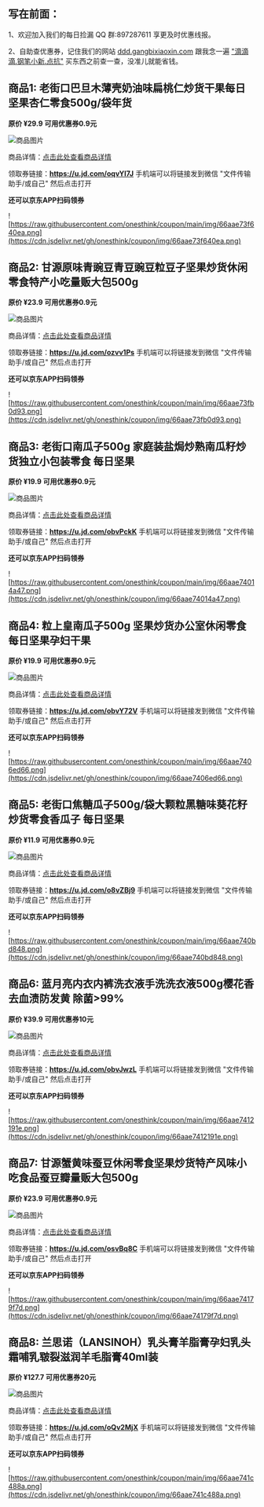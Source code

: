 ## 写在前面：

1、欢迎加入我们的每日捡漏 QQ 群:897287611 享更及时优惠线报。

2、自助查优惠券，记住我们的网站 [ddd.gangbixiaoxin.com](https://ddd.gangbixiaoxin.com) 跟我念一遍 ["滴滴滴.钢笔小新.点抗"](https://ddd.gangbixiaoxin.com) 买东西之前查一查，没准儿就能省钱。

## 商品1: 老街口巴旦木薄壳奶油味扁桃仁炒货干果每日坚果杏仁零食500g/袋年货

**原价 ¥29.9 可用优惠券0.9元**

![商品图片](http://img14.360buyimg.com/n1/jfs/t1/23008/20/21450/193314/66a1b0afFf23620ad/024042e612e2ecc4.jpg)

商品详情：[点击此处查看商品详情](https://union-click.jd.com/jdc?e=1003156031&amp;p=JF8BAZ4JK1olXDYCVV9cCE4XBm4JE1olGVlaCgFtUQ5SQi0DBUVOBVlUAwoCFxBCHD1WR0VNGFJeSwcYVBYZQTVMFwVSPHV0PSkGeEpsRTxbSV0QAnRWEzUPACUVQCpaXAZCIV5XXFcNcw1eZDcfW1dhJHZnIy0-SD9uYwp_aBJRJXNmMjwETklhYWZqeQJ1GXJnLyc_CT9cYx0AYj9mXAR1NlYqahF0QQx6bzJuPmVcIDchazx0dDF8GixICH9DCjoVfzh-WW9JYyJhOHJbNx0qVzN1dDZdTGscNHVqFVg6XSlrQ2hWT151D0BHBl8LBEcnAl8LGlsSVAAFUldYOHsXA19edVsUXAcCVV1eD0snAl8IHVgWWAAFVlxeAE4RM28AHGvC8L7X3u-IgPLDneffovzA1LrWytZtOHsUM28JGlkVWQEDVl5tOEsUM2w4RTUUDgEHXV5eDCVKSD9VUgVODmgCVVxYDkMeBF8KGloXXzYyZAAaaThhahhTa1puG1VRBlhYVzlDRARaEzUXHkNQEwMKdBNCC2ZYYB1cOl4yVG4)

领取券链接：**https://u.jd.com/oqvYI7J** 手机端可以将链接发到微信 "文件传输助手/或自己" 然后点击打开

**还可以京东APP扫码领券**

![https://raw.githubusercontent.com/onesthink/coupon/main/img/66aae73f640ea.png](https://cdn.jsdelivr.net/gh/onesthink/coupon/img/66aae73f640ea.png)

## 商品2: 甘源原味青豌豆青豆豌豆粒豆子坚果炒货休闲零食特产小吃量贩大包500g

**原价 ¥23.9 可用优惠券0.9元**

![商品图片](http://img14.360buyimg.com/n1/jfs/t1/233825/36/21924/212461/66a9daf7F713e885b/dba8852b1d33cf63.jpg)

商品详情：[点击此处查看商品详情](https://union-click.jd.com/jdc?e=1003156031&amp;p=JF8BAaQJK1olXwQBVV9UDk0eBF8KEl0QWwQDZBoCUBVIMzZNXhpXVhgcDwYCXhxDXHBTTkRHA1ocDBsJVFRORjNVFRlPGQpdDgElejYfRDNNXAlvAEAHKDk0chxJAy5mGRBcFlx6DyoCSz1hXG11GQJBSkYOIAELbD9keCp8fyxzKWJHCzwkUTdgZypPfzJmPmZ2Clk4ejxrYxh_RzlsPnpiDhxJCzxjSwh6byl2GnEAJD4qUShXdG1wQzNKOXV1HyUvaxYeABhSbzliLnlFIycPazx0Vi1wa08XKBIAIW44QT1ufzwPXzlRP3FBAyIqb01PeypoF1clXDYBVV5aAU0QBWYNK2sVXTZUOl5cCUoWCm0PElwlXDYCUl1eDU0QAW0NElMRbQYKU26KpfPCid7dk-LBw47V7fmIgffDnec4K2sWbQYDVVxdDEwWAW84K1sWbQUyCjBcW0MXBWwOEjVIFlZfHR5dUCUXAm0ME1gXXzYAVV9fCnsnMzBSRCNnIA5FCBsaWjFKRWp0fDJvClgCFTBfQwJcWRdTbwRWK3BdViNfUR8nA18)

领取券链接：**https://u.jd.com/ozvv1Ps** 手机端可以将链接发到微信 "文件传输助手/或自己" 然后点击打开

**还可以京东APP扫码领券**

![https://raw.githubusercontent.com/onesthink/coupon/main/img/66aae73fb0d93.png](https://cdn.jsdelivr.net/gh/onesthink/coupon/img/66aae73fb0d93.png)

## 商品3: 老街口南瓜子500g 家庭装盐焗炒熟南瓜籽炒货独立小包装零食 每日坚果

**原价 ¥19.9 可用优惠券0.9元**

![商品图片](http://img14.360buyimg.com/n1/jfs/t1/23816/24/20644/204001/669b2350F0b1096be/2eb271eaba388f8a.jpg)

商品详情：[点击此处查看商品详情](https://union-click.jd.com/jdc?e=1003156031&amp;p=JF8BAZoJK1olXDYEVVdVDkIQMytXQwVKbV9HER8fA1UJWDdXTQxBAhlZAUEPVhcJWypcR0RMGFpfWhwHTEdWCyxXRy9-WXVpNR4oYyxWXSlueQNPKXJsVgoefENxBxEMZlsVHF9xVT07HwsbdDB4SCJ2Jlp1VSk7fC9SXA1xQidiOUNFMDcuaytjXWhtaSxpPXF1CDwkazd3WS0cGCxhFWFwICw-TzwVcw9_QjhVKgR6DDYCbDhgSBR6eAYcXnFYIDwqezRQdBZaeCx2CER6JEpffV8Vdl9yHVxpIg57BD1cSD50ahRsGC9PIHhyWFJtCXsUAm8PEl0SWw8HZG5dCHtBbW8JGloVXAUBU15tCXsXBWwLHl0SXwQKXV5UOEsfBF_ftuPA17fX3OeJlsPAusjdkufBw44yZG5eOEsWAm0IH1wUXwYyZF5eOEgnXQEJSFMVXwJXUzAAQxtKSipMTzUSVAMEV1lZOEkWAm0KK2slHA5BCwIpY09kaA5IbjByHFhEMjwFUj9jbW1cWC8dOwJ8UCNdCApOcG5rfWsVbQ)

领取券链接：**https://u.jd.com/obvPckK** 手机端可以将链接发到微信 "文件传输助手/或自己" 然后点击打开

**还可以京东APP扫码领券**

![https://raw.githubusercontent.com/onesthink/coupon/main/img/66aae74014a47.png](https://cdn.jsdelivr.net/gh/onesthink/coupon/img/66aae74014a47.png)

## 商品4: 粒上皇南瓜子500g 坚果炒货办公室休闲零食每日坚果孕妇干果

**原价 ¥19.9 可用优惠券0.9元**

![商品图片](http://img14.360buyimg.com/n1/jfs/t1/75146/30/28444/141814/66a7b120F5e5402ea/456855218a24507e.jpg)

商品详情：[点击此处查看商品详情](https://union-click.jd.com/jdc?e=1003156031&amp;p=JF8BAaYJK1olXwQAVVxeCkkTBV8IGloUWQUKVF9YDkInRzBQRQQlBENHFRxWFlVMWzBeTA9KQl1XSwwDVFVPRjtUBAJQAVsMFgQZBC4VU2xRaCleHE5UHTheSDAXCylMQh9nIGgAVD5aCgNuUSdbTwdPOVxALB5KSEdjeh9tbChmH3B7IDspezBLexpsfTlMGwR0Nlc_ahJ3RxttYCJ3XHJJNCxVcS9kAm1_eVNiP1xhFj0vfCJsYAxWbzJpPnFhIwApCTxKVhZJRT9dKnVrDl4ccDJjZhtReBhiAn5gIwcIX3sWaB91eRNOW2ZdTj0_CyhQUzxfYSBlUQoyVW5eCUsQCmkPHVIQbTYCVG4LZksWAm4JElkcXgMyVW5dDkgUBmkPGV4WXQMFZF5VD3vArtfdkerA1b_WytaKsezCitPchdMlbTYBZF5cCUkXB2gJGVslbQYBZF1tViUWUGkKG14SXWhfHw4AQQxLQQEPHF0dWwcKZFxcCUkVM184fllFXl9xJhUcQB1eZWxIYFsdG0JbECwgZkkXY2gKUyJHFVVWCAQ5UglvQ18IKw)

领取券链接：**https://u.jd.com/obvY72V** 手机端可以将链接发到微信 "文件传输助手/或自己" 然后点击打开

**还可以京东APP扫码领券**

![https://raw.githubusercontent.com/onesthink/coupon/main/img/66aae7406ed66.png](https://cdn.jsdelivr.net/gh/onesthink/coupon/img/66aae7406ed66.png)

## 商品5: 老街口焦糖瓜子500g/袋大颗粒黑糖味葵花籽炒货零食香瓜子 每日坚果

**原价 ¥11.9 可用优惠券0.9元**

![商品图片](http://img14.360buyimg.com/n1/jfs/t1/33399/30/22241/195044/669b308eF2b92e41f/50da17abb7628ad8.jpg)

商品详情：[点击此处查看商品详情](https://union-click.jd.com/jdc?e=1003156031&amp;p=JF8BAZoJK1olXDYEVl9fC04VMytXQwVKbV9HER8fA1UJWDdXTQxBAhlZAUEPVhcJWypcR0RMGFpfWhwHTEceVBd7H11mAnJqD1k0exV3QRBWHF5-OHtsVgQAdxxpfGpyQy5gVAVfKj0UHwsbdDB0fixcCEZ2Dik7fC9SXA1xQidiOUNFMDcuaytjXWhtaSxpPXF1CDwkazd3WS0cGCxhFWFwICw-TzwVcw9_QjhVKgR6DDYCbDhgSBR6eAYcXnFYIDwqezRQdBZaeCx2CER6JEpffV8Vdl9-bA9gL18YVz4_bgNsehZNcDJuKEZUWFJtCXsUAm8PEl0SWw8HZG5dCHtBbW8JGloVXAUBU15tCXsXBWwLHl0SXwMHUFdYOEsfBF_ftuPA17fX3OeJlsPAusjdkufBw44yZG5eOEsWAm0IH1wUXwYyZF5eOEgnXQEJSFMVXwIKVjAAQxtKSiZQQzUSVAIGVl1VOEkWAm0KK2slVFF6J1pbexRjazQPcihLPUR9CllYYy5qbW1SRiRCI3kHLgYofUIUXhFrUmsVbQ)

领取券链接：**https://u.jd.com/o8vZBj9** 手机端可以将链接发到微信 "文件传输助手/或自己" 然后点击打开

**还可以京东APP扫码领券**

![https://raw.githubusercontent.com/onesthink/coupon/main/img/66aae740bd848.png](https://cdn.jsdelivr.net/gh/onesthink/coupon/img/66aae740bd848.png)

## 商品6: 蓝月亮内衣内裤洗衣液手洗洗衣液500g樱花香 去血渍防发黄 除菌&gt;99%

**原价 ¥39.9 可用优惠券10元**

![商品图片](http://img14.360buyimg.com/n1/jfs/t1/43524/23/24473/136242/66aa0ae3Fc779b426/27aebb6ea0cecbe1.jpg)

商品详情：[点击此处查看商品详情](https://union-click.jd.com/jdc?e=1003156031&amp;p=JF8BAaYJK1olXwIDXFZYCkMQAl8IGloUXgYGVVdaDUInRzBQRQQlBENHFRxWFlVMWzBeTA9KQl1XSwwDVFVPRjtUBAJQAVsMFgQZBD8TczJBSA9IBgYAPCUVUSxMdTd3X1kSWWgANS4dDDlOeypfTl0cAH9gUiBKSEdjeh9tbChAGnF7JA0pUTxLexpvYjlMKQR2NlYrahJrRxhtYCl3FAdJIBZVei9jd21oQ1NnP18CECoFaClsYAxWbzJ9OHFxIwArfDxKVhZJWDlsIVZ1I1dacDJjZhtRcB9iNHJRLS0IX3tUYzRBGFNyPWZCFCICaxVxcxsOZyB1UQoyVW5eCUsQCmkPHVIQbTYCVG4LZksWAm4JGlsVVQIyVW5dDkgUBmkPGV4TWA4CZF5VD3vArtfdkerA1b_WytaKsezCitPchdMlbTYBZF5cCUkXB2gJGVslbQYBZF1tViUWUGcIGVgQXGhfHw4AQQBUAwEPEl8WWAcCZFxcCUkVM184b19lAE9RAAMGCEl_eCdRfABjBXlGVllZZkl2cy8MaQJtGFFXUlcAcSkRfV8IKw)

领取券链接：**https://u.jd.com/obvJwzL** 手机端可以将链接发到微信 "文件传输助手/或自己" 然后点击打开

**还可以京东APP扫码领券**

![https://raw.githubusercontent.com/onesthink/coupon/main/img/66aae7412191e.png](https://cdn.jsdelivr.net/gh/onesthink/coupon/img/66aae7412191e.png)

## 商品7: 甘源蟹黄味蚕豆休闲零食坚果炒货特产风味小吃食品蚕豆瓣量贩大包500g

**原价 ¥23.9 可用优惠券0.9元**

![商品图片](http://img14.360buyimg.com/n1/jfs/t1/232439/40/23432/204764/66a9daf7F6dab11c1/48644c1cf5405d8c.jpg)

商品详情：[点击此处查看商品详情](https://union-click.jd.com/jdc?e=1003156031&amp;p=JF8BAaMJK1olXwQBVV9UDk0eBF8KEl0QWwIHZBoCUBVIMzZNXhpXVhgcDwYCXhxDXHBTTkRHA1ocDBsJVFRORjNVFRlPGQp5HQYdfywUYQ5OGi9vD25AKwkLaDRzURJmGSBvP09iLVYEehlFeB1PQCtCSkYOIAELbD9keCx_fyxzKWJHCzwkUTdgZypPfzJmPmZ2Clk4ejxrYxh_RzlsPnpiDhxJCzxjSwh6byl2GnEAJD4qUShXdG1wQzNKOXV1HyUvaxYeABhSbzliLnlFIycPazx0Vi1wa08XKBIAIW4fcQtIZjRhWjthWlZKIiA8TAliUyhOF1clXDYBVV5aAU0QBWYNK2sVXTZUOl5cCUoWCm0PElwlXDYCUl1eDU0QAWoAE18QbQYKU26KpfPCid7dk-LBw47V7fmIgffDnec4K2sWbQYDVVxdDEwWAW84K1sWbQUyCjBcW0IQV2sITDVIFlZfHF4CTCUQBG0JHlIRbQQDVVxfOHsneCZQWyxyXmRjEl8pchl_QRBfTTtqOVR_OlwmcileYxYAQilHD31wEwUtX3sXMw)

领取券链接：**https://u.jd.com/osvBq8C** 手机端可以将链接发到微信 "文件传输助手/或自己" 然后点击打开

**还可以京东APP扫码领券**

![https://raw.githubusercontent.com/onesthink/coupon/main/img/66aae74179f7d.png](https://cdn.jsdelivr.net/gh/onesthink/coupon/img/66aae74179f7d.png)

## 商品8: 兰思诺（LANSINOH）乳头膏羊脂膏孕妇乳头霜哺乳皲裂滋润羊毛脂膏40ml装

**原价 ¥127.7 可用优惠券20元**

![商品图片](http://img14.360buyimg.com/n1/jfs/t1/218869/40/42765/85545/6659f921Fcc6881a2/5d79f9eddb9f1719.jpg)

商品详情：[点击此处查看商品详情](https://union-click.jd.com/jdc?e=1003156031&amp;p=JF8BAZkJK1olXDYHVllUDkkWMytXQwVKbV9HER8fA1UJWDdXTQxBAhlZAUEPVhcJWypcR0RMGFpfWhwHTEdWCyxXRy9-WXVpNR4kXzxXZSluSBNNAlxsVgoefENxBxEMZlsVHF90Dgo7HwsbdAZ0fCJmJkN2MCk7fxFVCw1xeCd2OUNHMDcqazxzQittaSRpKVt1FDwvczdjdypPexNqK3FKNxkqCjtwdyZBRy18D15qCzoufzlKcAZSaB9yB3JgIz0uST1udz9_aDxSJXYWVitJCj4nfApTXSx-XQ9gJDgdUwwNdy5THRJuGwoOZF9tC0oXBGYOHF0cWDYyVF5tXiUXAm4JGl0XXgcCZF9tCE0UAGoOHFkRXQQAV25dAEwn1MKwztGkiI67gMDV3_Kw1ua0z8WdbTYyV25dCUoVA2sPGlkVbTYCV25eOBV5AjwAG1oXCA5sCRUNVQMUQi1mG1oXWgIFUl1tCkoWAW04K2tUVUVdCCo2DDh8Yi9xTCxVO0BkBxYFVxF5ATtLb1NzWXgGKV5dSRJhWTtuK1sl)

领取券链接：**https://u.jd.com/oQv2MjX** 手机端可以将链接发到微信 "文件传输助手/或自己" 然后点击打开

**还可以京东APP扫码领券**

![https://raw.githubusercontent.com/onesthink/coupon/main/img/66aae741c488a.png](https://cdn.jsdelivr.net/gh/onesthink/coupon/img/66aae741c488a.png)

